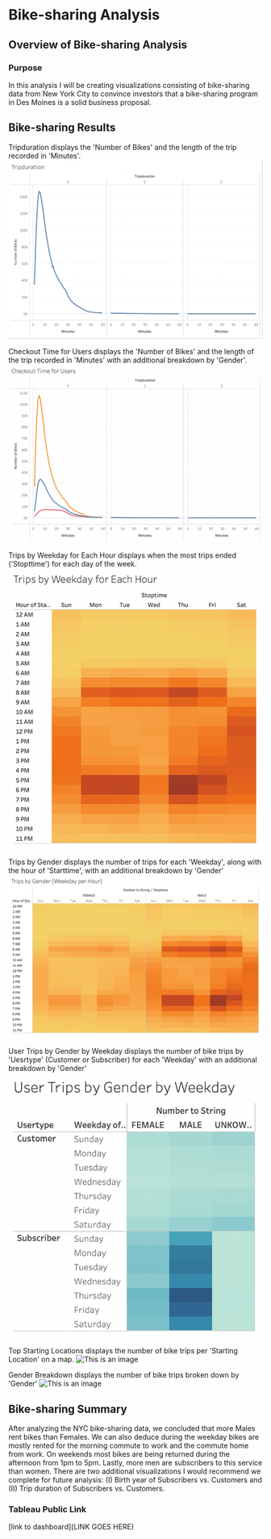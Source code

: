 # Bike-sharing Analysis

## Overview of Bike-sharing Analysis

### Purpose

In this analysis I will be creating visualizations consisting of bike-sharing data from New York City to convince investors that a bike-sharing program in Des Moines is a solid business proposal.

## Bike-sharing Results

Tripduration displays the 'Number of Bikes' and the length of the trip recorded in 'Minutes'.
![This is an image](https://github.com/ddigioac/bike-sharing/blob/6cf476541ca0545c68119520180b9e70fc225967/Tripduration.png)

Checkout Time for Users displays the 'Number of Bikes' and the length of the trip recorded in 'Minutes' with an additional breakdown by 'Gender'.
![This is an image](https://github.com/ddigioac/bike-sharing/blob/0a555a5a9004465939b9e3c66a491ef5e5f8004a/Checkout%20Time%20for%20Users.png)

Trips by Weekday for Each Hour displays when the most trips ended ('Stopttime') for each day of the week. 
![This is an image](https://github.com/ddigioac/bike-sharing/blob/1c40594c424045b3a3b190a6e8f08c9268ddf546/Trips%20by%20Weekday%20for%20Each%20Hour.png)

Trips by Gender displays the number of trips for each 'Weekday', along with the hour of 'Starttime', with an additional breakdown by 'Gender'
![This is an image](https://github.com/ddigioac/bike-sharing/blob/ca48b6a7310769e06f1c3aa0946cbe37637c78b6/Trips%20by%20Gender.png)

User Trips by Gender by Weekday displays the number of bike trips by 'Uesrtype' (Customer or Subscriber) for each 'Weekday' with an additional breakdown by 'Gender'
![This is an image](https://github.com/ddigioac/bike-sharing/blob/65aa49bd04343d247dd6416fcfaf0d519b4e304b/User%20Trips%20by%20Gender%20by%20Weekday.png)

Top Starting Locations displays the number of bike trips per 'Starting Location' on a map.
![This is an image]()

Gender Breakdown displays the number of bike trips broken down by 'Gender'
![This is an image]()

## Bike-sharing Summary 

After analyzing the NYC bike-sharing data, we concluded that more Males rent bikes than Females. We can also deduce during the weekday bikes are mostly rented for the morning commute to work and the commute home from work. On weekends most bikes are being returned during the afternoon from 1pm to 5pm. Lastly, more men are subscribers to this service than women. There are two additional visualizations I would recommend we complete for future analysis: (I) Birth year of Subscribers vs. Customers and (II) Trip duration of Subscribers vs. Customers. 

### Tableau Public Link
[link to dashboard](LINK GOES HERE)
